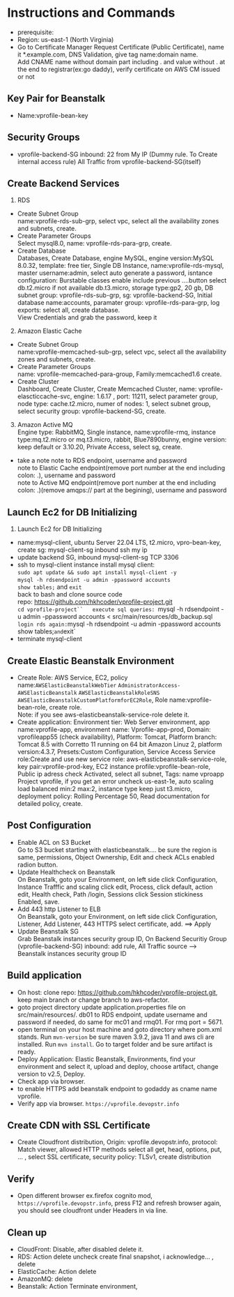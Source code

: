 # Instructions and Commands
- prerequisite:
- Region: us-east-1 (North Virginia) 
- Go to Certificate Manager 
Request Certificate (Public Certificate), name it *.example.com, DNS Validation, give tag name:domain name.  
Add CNAME name without domain part including . and value without . at the end to registrar(ex:go daddy), verify certificate on AWS CM issued or not  
## Key Pair for Beanstalk
- Name:vprofile-bean-key 
## Security Groups
- vprofile-backend-SG 
inbound:
22 from My IP (Dummy rule. To Create internal access rule)
All Traffic from vprofile-backend-SG(itself)

## Create Backend Services
1. RDS  
- Create Subnet Group  
name:vprofile-rds-sub-grp, select vpc, select all the availability zones and subnets, create.  
- Create Parameter Groups  
Select mysql8.0, name: vprofile-rds-para-grp, create.  
- Create Database  
Databases, Create Database, engine MySQL, engine version:MySQL 8.0.32, template: free tier, Single DB Instance, name:vprofile-rds-mysql, master username:admin, select auto generate a password, isntance configuration: Burstable classes enable include previous ....button select db.t2.micro if not available db.t3.micro, storage type:gp2, 20 gb, DB subnet group: vprofile-rds-sub-grp, sg: vprofile-backend-SG, Initial database name:accounts, paramater group: vprofile-rds-para-grp, log exports: select all, create database.  
View Credentials and grab the password, keep it   

2. Amazon Elastic Cache  
- Create Subnet Group  
name:vprofile-memcached-sub-grp, select vpc, select all the availability zones and subnets, 
create.  
- Create Parameter Groups  
name: vprofile-memcached-para-group, Family:memcached1.6 create.  
- Create Cluster  
Dashboard, Create Cluster, Create Memcached Cluster, name: vprofile-elascticcache-svc, engine: 1.6.17   , port: 11211, select parameter group, node type: cache.t2.micro, numer of nodes: 1, select subnet group, select security group: vprofile-backend-SG, create.    

3. Amazon Active MQ  
Engine type: RabbitMQ, Single instance, name:vprofile-rmq, instance type:mq.t2.micro or mq.t3.micro, rabbit, Blue7890bunny, engine version: keep default or 3.10.20, Private Access, select sg, create.  
- take a note
note to RDS endpoint, username and password  
note to Elastic Cache endpoint(remove port number at the end including colon: .), username and password  
note to Active MQ endpoint(remove port number at the end including colon: .)(remove amqps:// part at the begining), username and password  

## Launch Ec2 for DB Initializing
1. Launch Ec2 for DB Initializing  
- name:mysql-client, ubuntu Server 22.04 LTS, t2.micro, vpro-bean-key, create sg: 
mysql-client-sg inbound ssh my ip 
- update backend SG, inbound mysql-client-sg TCP 3306 
- ssh to mysql-client instance install mysql client:  
`sudo apt update && sudo apt install mysql-client -y`  
`mysql -h rdsendpoint -u admin -ppassword accounts`  
`show tables;` and `exit`  
back to bash and clone source code  
repo: https://github.com/hkhcoder/vprofile-project.git  
`cd vprofile-project``  
execute sql queries: `mysql -h rdsendpoint -u admin -ppassword accounts < src/main/resources/db_backup.sql`  
login rds again: `mysql -h rdsendpoint -u admin -ppassword accounts`  
`show tables;` and `exit`  
- terminate mysql-client 


## Create Elastic Beanstalk Environment  
- Create Role: AWS Service, EC2, policy name:`AWSElasticBeanstalkWebTier` `AdministratorAccess-AWSElasticBeanstalk` `AWSElasticBeanstalkRoleSNS` `AWSElasticBeanstalkCustomPlatformforEC2Role`, Role name:vprofile-bean-role, create role.  
Note: if you see aws-elasticbeanstalk-service-role delete it.
- Create application: Environment tier: Web Server environment, app name:vprofile-app, environment name: Vprofile-app-prod, Domain: vprofileapp55 (check availability), Platform: Tomcat, Platform branch: Tomcat 8.5 with Corretto 11 running on 64 bit Amazon Linuz 2, platform version:4.3.7, Presets:Custom Configuration, Service Access Service role:Create and use new service role: aws-elasticbeanstalk-service-role, key pair:vprofile-prod-key, EC2 instance profile:vprofile-bean-role, Public ip adress check Activated, select all subnet, Tags: name vproapp Project vprofile, if you get an error uncheck us-east-1e, auto scaling load balanced min:2 max:2, instance type keep just t3.micro, deployment policy: Rolling Percentage 50, Read documentation for detailed policy, create.  
  
## Post Configuration  
- Enable ACL on S3 Bucket  
Go to S3 bucket starting with elasticbeanstalk.... be sure the region is same, permissions, Object Ownership, Edit and check ACLs enabled radion button.     
- Update Healthcheck on Beanstalk  
On Beanstalk, goto your Environment, on left side click Configuration, Instance Trafffic and scaling click edit, Process, click default, action edit, Health check, Path /login, Sessions click Session stickiness Enabled, save.  
- Add 443 http Listener to ELB  
On Beanstalk, goto your Environment, on left side click Configuration, Listener, Add Listener, 443 HTTPS select certificate, add. ==> Apply  
- Update Beanstalk SG  
Grab Beanstalk instances security group ID, On Backend Securitiy Group (vprofile-backend-SG) inbound: add rule, All Traffic source --> Beanstalk instances security group ID  
  
## Build application
- On host: clone repo: https://github.com/hkhcoder/vprofile-project.git, keep main branch or change branch to aws-refactor.  
- goto project directory update application.properties file on src/main/resources/. db01 to 
RDS endpoint, update username and password if needed, do same for mc01 and rmq01. For rmq port = 5671.  
- open terminal on your host machine and goto directory where pom.xml stands. Run `mvn-version` be sure maven 3.9.2, java 11 and aws cli are installed. Run `mvn install`. Go to target folder and be sure artifact is ready.  
- Deploy Application: Elastic Beanstalk, Environments, find your environment and select it, upload and deploy, choose artifact, change version to v2.5, Deploy.
- Check app via browser.
- to enable HTTPS add beanstalk endpoint to godaddy as cname name vprofile.  
- Verify app via browser. `https://vprofile.devopstr.info`  
  
## Create CDN with SSL Certificate  
- Create Cloudfront distribution, Origin: vprofile.devopstr.info, protocol: Match viewer, allowed HTTP methods select all get, head, options, put, ... , select SSL certificate, security policy: TLSv1, create distribution  

## Verify  
- Open different browser ex.firefox cognito mod, `https://vprofile.devopstr.info`, press F12 and refresh browser again, you should see cloudfront under Headers in via line. 

## Clean up
- CloudFront: Disable, after disabled delete it.  
- RDS: Action delete uncheck create final snapshot, i acknowledge... , delete  
- ElasticCache: Action delete  
- AmazonMQ: delete  
- Beanstalk: Action Terminate environment, 